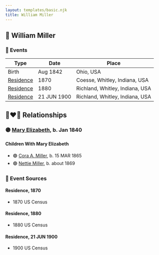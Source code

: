 ```yaml
---
layout: templates/basic.njk
title: William Miller
---
```

## 🔵 William Miller

### 📆 Events

Type | Date | Place
------ | ------ | ------
Birth | Aug 1842 | Ohio, USA
[Residence](#event-ad0c4649-0a85-4838-8343-2b19cc82709f) | 1870 | Coesse, Whitley, Indiana, USA
[Residence](#event-cc17939c-59b5-40e3-8018-5353bb77b7b7) | 1880 | Richland, Whitley, Indiana, USA
[Residence](#event-420d02f5-969a-4967-b533-2cce9b3d1989) | 21 JUN 1900 | Richland, Whitley, Indiana, USA

## 👩‍❤️‍👨 Relationships

### 🟣 [Mary Elizabeth](/people/8/84477504), b. Jan 1840

#### Children With Mary Elizabeth
* 🟣 [Cora A. Miller](/people/1/12053368), b. 15 MAR 1865
* 🟣 [Nettie Miller](/people/4/48706128), b. about 1869
### 📰 Event Sources

#### <a id="event-ad0c4649-0a85-4838-8343-2b19cc82709f"></a> Residence, 1870
* 1870 US Census

#### <a id="event-cc17939c-59b5-40e3-8018-5353bb77b7b7"></a> Residence, 1880
* 1880 US Census

#### <a id="event-420d02f5-969a-4967-b533-2cce9b3d1989"></a> Residence, 21 JUN 1900
* 1900 US Census

